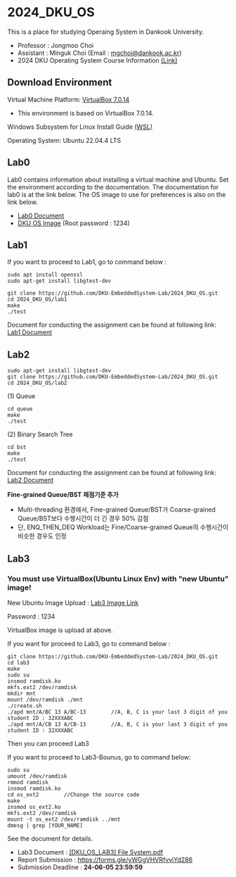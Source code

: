 # 2024_DKU_OS


This is a place for studying Operaing System in Dankook University.
- Professor : Jongmoo Choi
- Assistant : Minguk Choi (Email : mgchoi@dankook.ac.kr)
- 2024 DKU Operating System Course Information [(Link)](http://embedded.dankook.ac.kr/~choijm/course/course.html#OS)


## Download Environment
Virtual Machine Platform: [VirtualBox 7.0.14](https://www.virtualbox.org/wiki/Downloads)
- This environment is based on VirtualBox 7.0.14.

Windows Subsystem for Linux Install Guide [(WSL)](https://docs.microsoft.com/ko-KR/windows/wsl/install-win10#step-4---download-the-linux-kernel-update-package)

Operating System: Ubuntu 22.04.4 LTS

## Lab0
Lab0 contains information about installing a virtual machine and Ubuntu. Set the environment according to the documentation. The documentation for lab0 is at the link below. The OS image to use for preferences is also on the link below. 
- [Lab0 Document](./[DKU_OS_LAB0]%20Linux%20Image%20Manual.pdf)
- [DKU OS Image](https://drive.google.com/file/d/1YHhEv67pzsZ3nJT6q4Fb9FXHWTRmTeex/view?usp=sharing) (Root password : 1234)


## Lab1
If you want to proceed to Lab1, go to command below :
```
sudo apt install openssl
sudo apt-get install libgtest-dev

git clone https://github.com/DKU-EmbeddedSystem-Lab/2024_DKU_OS.git
cd 2024_DKU_OS/lab1
make
./test
```

Document for conducting the assignment can be found at following link: [Lab1 Document](./[DKU_OS_LAB1]%20CPU_Scheduler_Simulator.pdf)


## Lab2
```
sudo apt-get install libgtest-dev
git clone https://github.com/DKU-EmbeddedSystem-Lab/2024_DKU_OS.git
cd 2024_DKU_OS/lab2
```
(1) Queue
```
cd queue
make
./test
```
(2) Binary Search Tree
```
cd bst
make
./test
```

Document for conducting the assignment can be found at following link: [Lab2 Document](./[DKU_OS_LAB2]%20Concurrent_Data_Structure.pdf)

**Fine-grained Queue/BST 채점기준 추가**
- Multi-threading 환경에서, Fine-grained Queue/BST가 Coarse-grained Queue/BST보다 수행시간이 더 긴 경우 50% 감점
- 단, ENQ_THEN_DEQ Workload는 Fine/Coarse-grained Queue의 수행시간이 비슷한 경우도 인정

## Lab3
### You must use VirtualBox(Ubuntu Linux Env) with "new Ubuntu" image!

New Ubuntu Image Upload : [Lab3 Image Link](https://drive.google.com/file/d/1lfWipurgLTlyQxotV7OJdEYPEowwhp9E/view?usp=sharing)

Password : 1234

VirtualBox image is upload at above.

If you want for proceed to Lab3, go to command below :
```
git clone https://github.com/DKU-EmbeddedSystem-Lab/2024_DKU_OS.git
cd lab3
make
sudo su
insmod ramdisk.ko
mkfs.ext2 /dev/ramdisk
mkdir mnt
mount /dev/ramdisk ./mnt
./create.sh
./apd mnt/A/BC 13 A/BC-13        //A, B, C is your last 3 digit of you student ID : 32XXXABC
./apd mnt/A/CB 13 A/CB-13        //A, B, C is your last 3 digit of you student ID : 32XXXABC
```
Then you can proceed Lab3

If you want to proceed to Lab3-Bounus, go to command below:

```
sudo su
umount /dev/ramdisk
rmmod ramdisk
insmod ramdisk.ko
cd os_ext2        //Change the source code
make
insmod os_ext2.ko
mkfs.ext2 /dev/ramdisk
mount -t os_ext2 /dev/ramdisk ../mnt
dmesg | grep [YOUR_NAME]
```

See the document for details.
- Lab3 Document : [[DKU_OS_LAB3] File System.pdf](./[DKU_OS_LAB3]%20File%20System.pdf)
- Report Submission : https://forms.gle/yWGgVHVRfvviYd286
- Submission Deadline : **24-06-05 23:59:59**

